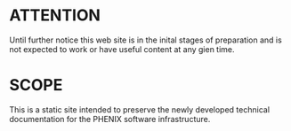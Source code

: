 # ATTENTION

Until further notice this web site is in the inital stages of preparation and is not expected to work or have useful content at any gien time.


# SCOPE

This is a static site intended to preserve the newly developed technical documentation for the PHENIX software infrastructure.
